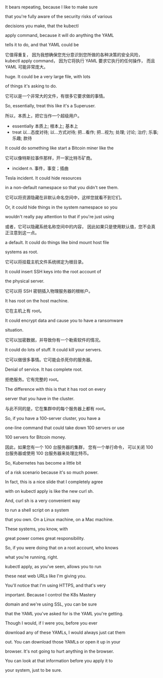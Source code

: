 It bears repeating, because I like to make sure

that you're fully aware of the security risks of various

decisions you make, that the kubectl

apply command, because it will do anything the YAML

tells it to do, and that YAML could be

它值得重复，
因为我想确保您充分意识到您所做的各种决策的安全风险，
kubectl apply command，
因为它将执行 YAML 要求它执行的任何操作，
而且 YAML 可能非常庞大。

huge. It could be a very large file, with lots

of things it's asking to do.

它可以是一个非常大的文件，有很多它要求做的事情。

So, essentially, treat this like it's a Superuser.

所以，本质上，把它当作一个超级用户。
* essentially 本质上; 根本上; 基本上
* treat 以…态度对待; 以…方式对待; 把…看作; 把…视为; 处理; 讨论; 治疗; 乐事; 乐趣; 款待

It could do something like start a Bitcoin miner like the

它可以像特斯拉事件那样，开一家比特币矿商。
* incident n. 事件，事变；插曲

Tesla incident. It could hide resources

in a non-default namespace so that you didn't see them.

它可以将资源隐藏在非默认命名空间中，这样您就看不到它们。

Or, it could hide things in the system namespace so you

wouldn't really pay attention to that if you're just using

或者，它可以隐藏系统名称空间中的内容，
因此如果只是使用默认值，您不会真正注意到这一点。

a default. It could do things like bind mount host file

systems as root.

它可以将挂载主机文件系统绑定为根目录。

It could insert SSH keys into the root account of

the physical server.

它可以将 SSH 密钥插入物理服务器的根帐户。

It has root on the host machine.

它在主机上有 root。

It could encrypt data and cause you to have a ransomware

situation.

它可以加密数据，并导致你有一个勒索软件的情况。

It could do lots of stuff. It could kill your servers.

它可以做很多事情。它可能会杀死你的服务器。

Denial of service. It has complete root.

拒绝服务。它有完整的 root。

The difference with this is that it has root on every

server that you have in the cluster.

与此不同的是，它在集群中的每个服务器上都有 root。

So, if you have a 100-server cluster, you have a

one-line command that could take down 100 servers or use

100 servers for Bitcoin money.

因此，如果您有一个 100 台服务器的集群，
您有一个单行命令，
可以关闭 100 台服务器或使用 100 台服务器来处理比特币。

So, Kubernetes has become a little bit

of a risk scenario because it's so much power.

In fact, this is a nice slide that I completely agree

with on kubectl apply is like the new curl sh.

And, curl sh is a very convenient way

to run a shell script on a system

that you own. On a Linux machine, on a Mac machine.

These systems, you know, with

great power comes great responsibility.

So, if you were doing that on a root account, who knows

what you're running, right.

kubectl apply, as you've seen, allows you to run

these neat web URLs like I'm giving you.

You'll notice that I'm using HTTPS, and that's very

important. Because I control the K8s Mastery

domain and we're using SSL, you can be sure

that the YAML you've asked for is the YAML you're getting.

Though I would, if I were you, before you ever

download any of these YAMLs, I would always just cat them

out. You can download those YAMLs or open it up in your

browser. It's not going to hurt anything in the browser.

You can look at that information before you apply it to

your system, just to be sure.

